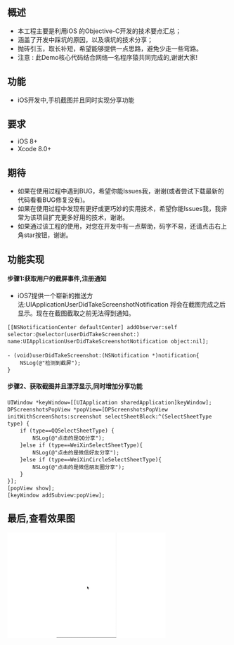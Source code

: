 概述
---------------------------------
* 本工程主要是利用iOS 的Objective-C开发的技术要点汇总；
* 涵盖了开发中踩坑的原因，以及填坑的技术分享；
* 抛砖引玉，取长补短，希望能够提供一点思路，避免少走一些弯路。
* 注意 : 此Demo核心代码结合网络一名程序猿共同完成的,谢谢大家!

功能
--------------------------------

* iOS开发中,手机截图并且同时实现分享功能


要求
---------------------------------

* iOS 8+
* Xcode 8.0+

期待
---------------------------------

* 如果在使用过程中遇到BUG，希望你能Issues我，谢谢(或者尝试下载最新的代码看看BUG修复没有)。
* 如果在使用过程中发现有更好或更巧妙的实用技术，希望你能Issues我，我非常为该项目扩充更多好用的技术，谢谢。
* 如果通过该工程的使用，对您在开发中有一点帮助，码字不易，还请点击右上角star按钮，谢谢。

功能实现
---------------------------------

#### 步骤1:获取用户的截屏事件,注册通知</br> 
* iOS7提供一个崭新的推送方法:UIApplicationUserDidTakeScreenshotNotification 将会在截图完成之后显示。现在在截图截取之前无法得到通知。</br>

~~~
[[NSNotificationCenter defaultCenter] addObserver:self selector:@selector(userDidTakeScreenshot:) name:UIApplicationUserDidTakeScreenshotNotification object:nil];

- (void)userDidTakeScreenshot:(NSNotification *)notification{
    NSLog(@"检测到截屏");
}
~~~


#### 步骤2、获取截图并且漂浮显示,同时增加分享功能</br>

~~~
UIWindow *keyWindow=[[UIApplication sharedApplication]keyWindow];
DPScreenshotsPopView *popView=[DPScreenshotsPopView initWithScreenShots:screenshot selectSheetBlock:^(SelectSheetType type) {
    if (type==QQSelectSheetType) {
        NSLog(@"点击的是QQ分享");
    }else if (type==WeiXinSelectSheetType){
        NSLog(@"点击的是微信好友分享");
    }else if (type==WeiXinCircleSelectSheetType){
        NSLog(@"点击的是微信朋友圈分享");
    }
}];
[popView show];
[keyWindow addSubview:popView];
~~~

最后,查看效果图
---------------------------------
![效果图](/ziji.gif)

